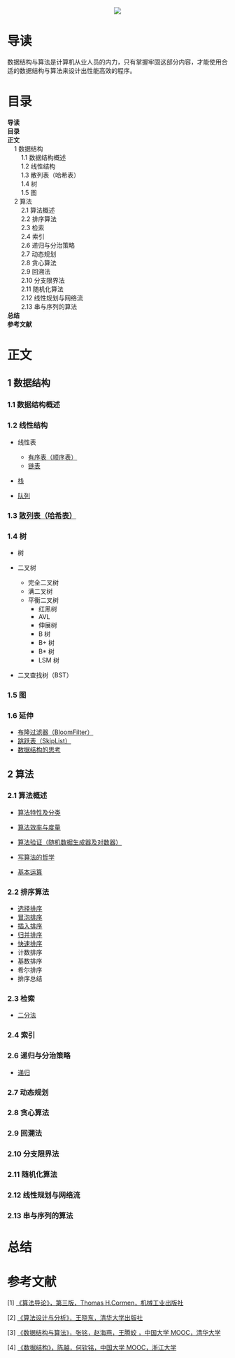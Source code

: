 <div align="center"><img src="https://gitee.com/struggle3014/picBed/raw/master/name_code.png"></div>

# 导读

数据结构与算法是计算机从业人员的内力，只有掌握牢固这部分内容，才能使用合适的数据结构与算法来设计出性能高效的程序。



# 目录

<nav>
<a href='#导读' style='text-decoration:none;font-weight:bolder'>导读</a><br/>
<a href='#目录' style='text-decoration:none;font-weight:bolder'>目录</a><br/>
<a href='#正文' style='text-decoration:none;font-weight:bolder'>正文</a><br/>
&nbsp;&nbsp;&nbsp;&nbsp;<a href='#1 数据结构' style='text-decoration:none;${border-style}'>1 数据结构</a><br/>
&nbsp;&nbsp;&nbsp;&nbsp;&nbsp;&nbsp;&nbsp;&nbsp;<a href='#1.1 数据结构概述' style='text-decoration:none;${border-style}'>1.1 数据结构概述</a><br/>
&nbsp;&nbsp;&nbsp;&nbsp;&nbsp;&nbsp;&nbsp;&nbsp;<a href='#1.2 线性结构' style='text-decoration:none;${border-style}'>1.2 线性结构</a><br/>
&nbsp;&nbsp;&nbsp;&nbsp;&nbsp;&nbsp;&nbsp;&nbsp;<a href='#1.3 散列表（哈希表）' style='text-decoration:none;${border-style}'>1.3 散列表（哈希表）</a><br/>
&nbsp;&nbsp;&nbsp;&nbsp;&nbsp;&nbsp;&nbsp;&nbsp;<a href='#1.4 树' style='text-decoration:none;${border-style}'>1.4 树</a><br/>
&nbsp;&nbsp;&nbsp;&nbsp;&nbsp;&nbsp;&nbsp;&nbsp;<a href='#1.5 图' style='text-decoration:none;${border-style}'>1.5 图</a><br/>
&nbsp;&nbsp;&nbsp;&nbsp;<a href='#2 算法' style='text-decoration:none;${border-style}'>2 算法</a><br/>
&nbsp;&nbsp;&nbsp;&nbsp;&nbsp;&nbsp;&nbsp;&nbsp;<a href='#2.1 算法概述' style='text-decoration:none;${border-style}'>2.1 算法概述</a><br/>
&nbsp;&nbsp;&nbsp;&nbsp;&nbsp;&nbsp;&nbsp;&nbsp;<a href='#2.2 排序算法' style='text-decoration:none;${border-style}'>2.2 排序算法</a><br/>
&nbsp;&nbsp;&nbsp;&nbsp;&nbsp;&nbsp;&nbsp;&nbsp;<a href='#2.3 检索' style='text-decoration:none;${border-style}'>2.3 检索</a><br/>
&nbsp;&nbsp;&nbsp;&nbsp;&nbsp;&nbsp;&nbsp;&nbsp;<a href='#2.4 索引' style='text-decoration:none;${border-style}'>2.4 索引</a><br/>
&nbsp;&nbsp;&nbsp;&nbsp;&nbsp;&nbsp;&nbsp;&nbsp;<a href='#2.6 递归与分治策略' style='text-decoration:none;${border-style}'>2.6 递归与分治策略</a><br/>
&nbsp;&nbsp;&nbsp;&nbsp;&nbsp;&nbsp;&nbsp;&nbsp;<a href='#2.7 动态规划' style='text-decoration:none;${border-style}'>2.7 动态规划</a><br/>
&nbsp;&nbsp;&nbsp;&nbsp;&nbsp;&nbsp;&nbsp;&nbsp;<a href='#2.8 贪心算法' style='text-decoration:none;${border-style}'>2.8 贪心算法</a><br/>
&nbsp;&nbsp;&nbsp;&nbsp;&nbsp;&nbsp;&nbsp;&nbsp;<a href='#2.9 回溯法' style='text-decoration:none;${border-style}'>2.9 回溯法</a><br/>
&nbsp;&nbsp;&nbsp;&nbsp;&nbsp;&nbsp;&nbsp;&nbsp;<a href='#2.10 分支限界法' style='text-decoration:none;${border-style}'>2.10 分支限界法</a><br/>
&nbsp;&nbsp;&nbsp;&nbsp;&nbsp;&nbsp;&nbsp;&nbsp;<a href='#2.11 随机化算法' style='text-decoration:none;${border-style}'>2.11 随机化算法</a><br/>
&nbsp;&nbsp;&nbsp;&nbsp;&nbsp;&nbsp;&nbsp;&nbsp;<a href='#2.12 线性规划与网络流' style='text-decoration:none;${border-style}'>2.12 线性规划与网络流</a><br/>
&nbsp;&nbsp;&nbsp;&nbsp;&nbsp;&nbsp;&nbsp;&nbsp;<a href='#2.13 串与序列的算法' style='text-decoration:none;${border-style}'>2.13 串与序列的算法</a><br/>
<a href='#总结' style='text-decoration:none;font-weight:bolder'>总结</a><br/>
<a href='#参考文献' style='text-decoration:none;font-weight:bolder'>参考文献</a><br/>
</nav>

# 正文

## 1 数据结构

### 1.1 数据结构概述



### 1.2 线性结构

* 线性表
  * [有序表（顺序表）](./数据结构/线性结构/有序表.md)
  * [链表](./数据结构/线性结构/链表.md)

* [栈](./数据结构/线性结构/栈.md)

* [队列](./数据结构/线性结构/队列.md)

### 1.3 [散列表（哈希表）](./数据结构/散列表（哈希表）.md)

### 1.4 树

* 树

* 二叉树
  * 完全二叉树
  * 满二叉树
  * 平衡二叉树
    * 红黑树
    * AVL
    * 伸展树
    * B 树
    * B+ 树
    * B* 树
    * LSM 树

* 二叉查找树（BST）

### 1.5 图



### 1.6 延伸

* [布隆过滤器（BloomFilter）](./数据结构/延伸/布隆过滤器.md)
* [跳跃表（SkipList）](./数据结构/延伸/跳表（SkipList）.md)
* [数据结构的思考](./数据结构/延伸/数据结构的思考.md)



## 2 算法

### 2.1 算法概述

* [算法特性及分类](./算法/算法概述/算法特性及分类.md)

* [算法效率与度量](./算法/算法概述/算法效率与度量.md)

* [算法验证（随机数据生成器及对数器）](./算法/算法概述/算法验证（随机数据生成器及对数器）.md)

* [写算法的哲学](./算法/算法概述/写算法的哲学.md)
* [基本运算](./算法/算法概述/基本运算.md)

### 2.2 排序算法

* [选择排序](./算法/排序算法/01_选择排序.md)
* [冒泡排序](./算法/排序算法/02_冒泡排序.md)
* [插入排序](./算法/排序算法/03_插入排序.md)
* [归并排序](./算法/排序算法/04_归并排序.md)
* [快速排序](./算法/排序算法/05_快速排序.md)
* 计数排序
* 基数排序
* 希尔排序
* 排序总结

### 2.3 检索

* [二分法](./算法/搜索算法/二分法.md)

### 2.4 索引



### 2.6 递归与分治策略

* [递归](./算法/递归与分治策略/递归.md)

### 2.7 动态规划



### 2.8 贪心算法



### 2.9 回溯法



### 2.10 分支限界法



### 2.11 随机化算法



### 2.12 线性规划与网络流



### 2.13 串与序列的算法



# 总结



# 参考文献

[1] [《算法导论》，第三版，Thomas H.Cormen，机械工业出版社](https://99baiduyun.com/baidu/算法导论)

[2] [《算法设计与分析》，王晓东，清华大学出版社](https://99baiduyun.com/baidu/算法设计与分析)

[3] [《数据结构与算法》，张铭，赵海燕，王腾蛟 ，中国大学 MOOC，清华大学](https://www.icourse163.org/course/PKU-1002534001)

[4] [《数据结构》，陈越，何钦铭，中国大学 MOOC，浙江大学](https://www.icourse163.org/course/ZJU-93001)